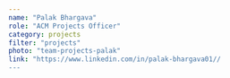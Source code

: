 ```yaml
---
name: "Palak Bhargava"
role: "ACM Projects Officer"
category: projects
filter: "projects"
photo: "team-projects-palak"
link: "https://www.linkedin.com/in/palak-bhargava01//
---
```

